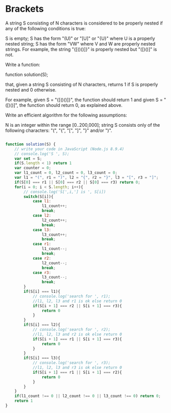 # Brackets
A string S consisting of N characters is considered to be properly nested if any of the following conditions is true:

S is empty;
S has the form "(U)" or "[U]" or "{U}" where U is a properly nested string;
S has the form "VW" where V and W are properly nested strings.
For example, the string "{[()()]}" is properly nested but "([)()]" is not.

Write a function:

function solution(S);

that, given a string S consisting of N characters, returns 1 if S is properly nested and 0 otherwise.

For example, given S = "{[()()]}", the function should return 1 and given S = "([)()]", the function should return 0, as explained above.

Write an efficient algorithm for the following assumptions:

N is an integer within the range [0..200,000];
string S consists only of the following characters: "(", "{", "[", "]", "}" and/or ")".

```javascript

function solution(S) {
    // write your code in JavaScript (Node.js 8.9.4)
    // console.log('S ', S);
    var set = S;
    if(S.length < 1) return 1
    var counter = 0;
    var l1_count = 0, l2_count = 0, l3_count = 0;
    var l1 = "(", r1 = ")", l2 = "{", r2 = "}", l3 = "[", r3 = "]";
    if(S[0] === r1 || S[0] === r2 || S[0] === r3) return 0;
    for(i = 0; i < S.length; i++){
        // console.log('S[',i,'] is ', S[i])
        switch(S[i]){
            case l1:
                l1_count++;
                break;
            case l2:
                l2_count++;
                break;
            case l3:
                l3_count++;
                break;
            case r1:
                l1_count--;
                break;
            case r2:
                l2_count--;
                break;
            case r3:
                l3_count--;
                break;
        }
        if(S[i] === l1){
            // console.log('search for ', r1);
            //l1, l2, l3 and r1 is ok else return 0
            if(S[i + 1] === r2 || S[i + 1] === r3){
                return 0
            }
        }
        if(S[i] === l2){
            // console.log('search for ', r2);
            //l1, l2, l3 and r2 is ok else return 0
            if(S[i + 1] === r1 || S[i + 1] === r3){
                return 0
            }
        }
        if(S[i] === l3){
            // console.log('search for ', r3);
            //l1, l2, l3 and r3 is ok else return 0
            if(S[i + 1] === r1 || S[i + 1] === r2){
                return 0
            }
        } 
    }
    if(l1_count !== 0 || l2_count !== 0 || l3_count !== 0) return 0;
    return 1
}
```
